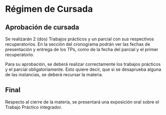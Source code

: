 # Régimen de Cursada

## Aprobación de cursada

Se realizarán 2 (dos) Trabajos prácticos y un parcial con sus respectivos recuperatorios. En la sección del cronograma podrán ver las fechas de presentación y entrega de los TPs, como de la fecha del parcial y el primer recuperatorio.

Para su aprobación, se deberá realizar correctamente los trabajos prácticos y el parcial obligatoriamente. Esto quiere decir, que si se desaprueba alguna de las instancias, se deberá recursar la materia.

## Final
Respecto al cierre de la materia, se presentará una exposición oral sobre el Trabajo Práctico integrador.